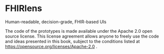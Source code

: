 # FHIRlens
Human-readable, decision-grade, FHIR-based UIs

The code of the prototypes is made available under the Apache 2.0 open source license.
This license agreement allows anyone to freely use the code and ideas presented in this book, subject to the conditions listed at https://opensource.org/licenses/Apache-2.0 .
